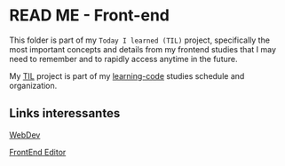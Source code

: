# READ ME - Front-end

This folder is part of my `Today I learned (TIL)` project, specifically the most important concepts and details from my frontend studies that I may need to remember and to rapidly access anytime in the future.

My [TIL](https://github.com/luhm/learning-code/tree/main/til) project is part of my [learning-code](https://github.com/luhm/learning-code/tree/main) studies schedule and organization.

## Links interessantes

[WebDev](https://web.dev/learn/html])

[FrontEnd Editor](https://www.fronteditor.dev/conceitos-html)
